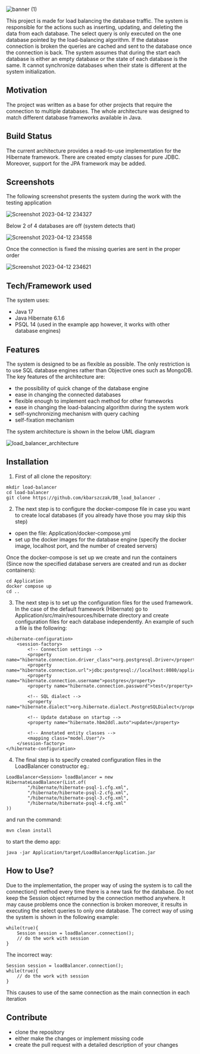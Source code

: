 ![banner (1)](https://user-images.githubusercontent.com/72699445/231595290-94018ac1-8312-4df4-a3df-379093ffc0f4.png)

This project is made for load balancing the database traffic. The system is responsible for the actions such as inserting, updating, and deleting the data from each database. The select query is only executed on the one database pointed by the load-balancing algorithm. If the database connection is broken the queries are cached and sent to the database once the connection is back. The system assumes that during the start each database is either an empty database or the state of each database is the same. It cannot synchronize databases when their state is different at the system initialization.

## Motivation

The project was written as a base for other projects that require the connection to multiple databases. The whole architecture was designed to match different database frameworks available in Java.

## Build Status

The current architecture provides a read-to-use implementation for the Hibernate framework. There are created empty classes for pure JDBC. Moreover, support for the JPA framework may be added.

## Screenshots

The following screenshot presents the system during the work with the testing application

![Screenshot 2023-04-12 234327](https://user-images.githubusercontent.com/72699445/231592722-e191644b-646b-46a4-b9d1-779ab62a6b4a.png)

Below 2 of 4 databases are off (system detects that)

![Screenshot 2023-04-12 234558](https://user-images.githubusercontent.com/72699445/231593126-a2c087d4-077c-4e1f-b3c9-7e0eb4a681b9.png)

Once the connection is fixed the missing queries are sent in the proper order

![Screenshot 2023-04-12 234621](https://user-images.githubusercontent.com/72699445/231593294-d0a58f69-c22c-48a2-b9d3-88ce1a86ce7e.png)

## Tech/Framework used

The system uses:
- Java 17
- Java Hibernate 6.1.6
- PSQL 14 (used in the example app however, it works with other database engines)

## Features

The system is designed to be as flexible as possible. The only restriction is to use SQL database engines rather than Objective ones such as MongoDB. The key features of the architecture are:
- the possibility of quick change of the database engine
- ease in changing the connected databases
- flexible enough to implement each method for other frameworks
- ease in changing the load-balancing algorithm during the system work
- self-synchronizing mechanism with query caching
- self-fixation mechanism

The system architecture is shown in the below UML diagram

![load_balancer_architecture](https://user-images.githubusercontent.com/72699445/231595117-bca746a4-8a0b-4b38-bbb6-68480f7a42ff.png)

## Installation

1. First of all clone the repository:
```
mkdir load-balancer
cd load-balancer
git clone https://github.com/kbarszczak/DB_load_balancer .
```
2. The next step is to configure the docker-compose file in case you want to create local databases (if you already have those you may skip this step)
- open the file: Application/docker-compose.yml
- set up the docker images for the database engine (specify the docker image, localhost port, and the number of created servers)

Once the docker-compose is set up we create and run the containers (Since now the specified database servers are created and run as docker containers):
```
cd Application
docker compose up
cd ..
```
3. The next step is to set up the configuration files for the used framework. In the case of the default framework (Hibernate) go to Application/src/main/resources/hibernate directory and create configuration files for each database independently. An example of such a file is the following:
```
<hibernate-configuration>
    <session-factory>
        <!-- Connection settings -->
        <property name="hibernate.connection.driver_class">org.postgresql.Driver</property>
        <property name="hibernate.connection.url">jdbc:postgresql://localhost:8080/application</property>
        <property name="hibernate.connection.username">postgres</property>
        <property name="hibernate.connection.password">test</property>

        <!-- SQL dialect -->
        <property name="hibernate.dialect">org.hibernate.dialect.PostgreSQLDialect</property>

        <!-- Update database on startup -->
        <property name="hibernate.hbm2ddl.auto">update</property>

        <!-- Annotated entity classes -->
        <mapping class="model.User"/>
    </session-factory>
</hibernate-configuration>
```
4. The final step is to specify created configuration files in the LoadBalancer constructor eg.:
```
LoadBalancer<Session> loadBalancer = new HibernateLoadBalancer(List.of(
        "/hibernate/hibernate-psql-1.cfg.xml",
        "/hibernate/hibernate-psql-2.cfg.xml",
        "/hibernate/hibernate-psql-3.cfg.xml",
        "/hibernate/hibernate-psql-4.cfg.xml"
))
```
and run the command:
```
mvn clean install
```
to start the demo app:
```
java -jar Application/target/LoadBalancerApplication.jar
```

## How to Use?

Due to the implementation, the proper way of using the system is to call the connection() method every time there is a new task for the database. Do not keep the Session object returned by the connection method anywhere. It may cause problems once the connection is broken moreover, it results in executing the select queries to only one database. The correct way of using the system is shown in the following example:
```
while(true){
    Session session = loadBalancer.connection();
    // do the work with session
}
```
The incorrect way:
```
Session session = loadBalancer.connection();
while(true){
    // do the work with session
}
```
This causes to use of the same connection as the main connection in each iteration

## Contribute
- clone the repository
- either make the changes or implement missing code
- create the pull request with a detailed description of your changes
